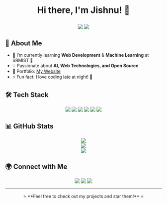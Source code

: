 # <p align="center">Hi there, I'm Jishnu! 👋</p>

<p align="center">
  <img src="https://img.shields.io/badge/Web%20Developer-%232F74C0?style=for-the-badge&logo=react&logoColor=white" />
  <img src="https://img.shields.io/badge/Machine%20Learning-%23F37626?style=for-the-badge&logo=python&logoColor=white" />
</p>

## 🚀 About Me

- 🌱 I’m currently learning **Web Development** & **Machine Learning** at SRMIST 🚀
- 💡 Passionate about **AI, Web Technologies, and Open Source**
- 🎯 Portfolio: [My Website](https://portfolio-jishnu-nandakumars-projects.vercel.app/)
- ⚡ Fun fact: I love coding late at night! 🌙

## 🛠️ Tech Stack

<p align="center">
  <img src="https://img.shields.io/badge/HTML5-%23E34F26.svg?style=for-the-badge&logo=html5&logoColor=white" />
  <img src="https://img.shields.io/badge/CSS3-%231572B6.svg?style=for-the-badge&logo=css3&logoColor=white" />
  <img src="https://img.shields.io/badge/JavaScript-%23F7DF1E.svg?style=for-the-badge&logo=javascript&logoColor=black" />
  <img src="https://img.shields.io/badge/React-%2361DAFB.svg?style=for-the-badge&logo=react&logoColor=black" />
  <img src="https://img.shields.io/badge/Python-%233776AB.svg?style=for-the-badge&logo=python&logoColor=white" />
  <img src="https://img.shields.io/badge/TensorFlow-%23FF6F00.svg?style=for-the-badge&logo=tensorflow&logoColor=white" />
</p>

## 📊 GitHub Stats

<p align="center">
  <img src="https://github-readme-stats.vercel.app/api?username=N-Jishnu&show_icons=true&theme=radical" />
  <br>
  <img src="https://github-readme-stats.vercel.app/api/top-langs/?username=N-Jishnu&layout=compact&theme=radical" />
  <br>
  <img src="https://github-readme-streak-stats.herokuapp.com/?user=N-Jishnu&theme=radical" />
</p>

## 🌍 Connect with Me

<p align="center">
  <a href="https://github.com/N-Jishnu"><img src="https://img.shields.io/badge/GitHub-%23181717.svg?style=for-the-badge&logo=github&logoColor=white" /></a>
  <a href="https://www.linkedin.com/in/jishnu-khumar"><img src="https://img.shields.io/badge/LinkedIn-%230A66C2.svg?style=for-the-badge&logo=linkedin&logoColor=white" /></a>
  <a href="https://n-jishnu.github.io/Portfolio/"><img src="https://img.shields.io/badge/Portfolio-%23E4405F.svg?style=for-the-badge&logo=firefox&logoColor=white" /></a>
</p>

---

<p align="center">⭐ **Feel free to check out my projects and star them!** ⭐</p>
